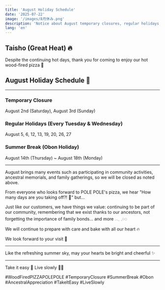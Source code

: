 ```yaml
---
title: 'August Holiday Schedule'
date: '2025-07-22'
image: '/images/8月休み.png'
description: 'Notice about August temporary closures, regular holidays, and summer break (Obon holiday). Sharing our thoughts on community and family bonds.'
lang: 'en'
---
```


## Taisho (Great Heat) 🔥

Despite the continuing hot days,
thank you for coming to enjoy our hot wood-fired pizza 🌿

## August Holiday Schedule 📢

---

### Temporary Closure
August 2nd (Saturday), August 3rd (Sunday)

### Regular Holidays (Every Tuesday & Wednesday)
August 5, 6, 12, 13, 19, 20, 26, 27

### Summer Break (Obon Holiday)
August 14th (Thursday) ~ August 18th (Monday)

---

August brings many events such as
participating in community activities, ancestral memorials, and family gatherings,
so we will be closed as noted above.

From everyone who looks forward to POLE POLE's pizza,
we hear "How many days are you taking off?! 😤" but...

Just like our customers, we have things we value:
continuing to be part of our community,
remembering that we exist thanks to our ancestors,
not forgetting the importance of family bonds...
and more 𓂃 𓈒𓏸◌

We will continue to
prepare with care
and bake with all our heart 🔥

We look forward to your visit 🌻

---

Like the refreshing summer sky,
may your hearts be bright and cheerful ✨

---

Take it easy 👣
Live slowly 🐢➿

#WoodFiredPIZZAPOLEPOLE #TemporaryClosure #SummerBreak #Obon #AncestralAppreciation #TakeItEasy #LiveSlowly
